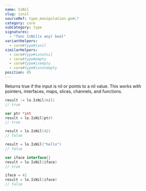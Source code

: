 ```yaml
---
name: IsNil
slug: isnil
sourceRef: type_manipulation.go#L7
category: core
subCategory: type
signatures:
  - "func IsNil(x any) bool"
variantHelpers:
  - core#type#isnil
similarHelpers:
  - core#type#isnotnil
  - core#type#empty
  - core#type#isempty
  - core#type#isnotempty
position: 85
---
```


Returns true if the input is nil or points to a nil value. This works with pointers, interfaces, maps, slices, channels, and functions.

```go
result := lo.IsNil(nil)
// true

var ptr *int
result = lo.IsNil(ptr)
// true

result = lo.IsNil(42)
// false

result = lo.IsNil("hello")
// false

var iface interface{}
result = lo.IsNil(iface)
// true

iface = 42
result = lo.IsNil(iface)
// false
```